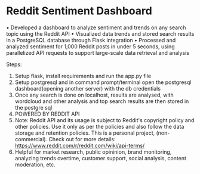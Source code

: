 
# Reddit Sentiment Dashboard
•	Developed a dashboard to analyze sentiment and trends on any search topic using the Reddit API
•	Visualized data trends and stored search results in a PostgreSQL database through Flask integration
•	Processed and analyzed sentiment for 1,000 Reddit posts in under 5 seconds, using parallelized API requests to support large-scale data retrieval and analysis

Steps:
1. Setup flask, install requirements and run the app.py file
2. Setup postgresql and in command prompt/terminal open the postgresql dashboard(opening another server) with the db credentials
3. Once any search is done on localhost, results are analysed, with wordcloud and other analysis and top search results are then stored in the postgre sql
4. POWERED BY REDDIT API
5. Note: Reddit API and its usage is subject to Reddit's copyright policy and other policies. Use it only as per the policies and also follow the data storage and retention policies. This is a personal project, (non-commercial). Check out for more details: https://www.reddit.com/r/reddit.com/wiki/api-terms/
6. Helpful for market research, public opininion, brand monitoring, analyzing trends overtime, customer support, social analysis, content moderation, etc.
